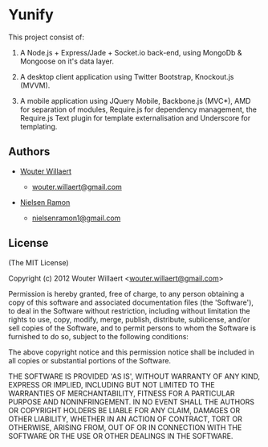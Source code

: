 # Yunify

This project consist of:

1. A Node.js + Express/Jade + Socket.io back-end, using MongoDb & Mongoose on it's data layer.

2. A desktop client application using Twitter Bootstrap, Knockout.js (MVVM).

3. A mobile application using JQuery Mobile, Backbone.js (MVC*), AMD for separation of modules,
Require.js for dependency management, the Require.js Text plugin for template
externalisation and Underscore for templating.

## Authors

* [Wouter Willaert](http://wouterwillaert.be/)
  - wouter.willaert@gmail.com

* [Nielsen Ramon](http://nielsenramon.be/)
  - nielsenramon1@gmail.com

## License

(The MIT License)

Copyright (c) 2012 Wouter Willaert &lt;wouter.willaert@gmail.com&gt;

Permission is hereby granted, free of charge, to any person obtaining
a copy of this software and associated documentation files (the
'Software'), to deal in the Software without restriction, including
without limitation the rights to use, copy, modify, merge, publish,
distribute, sublicense, and/or sell copies of the Software, and to
permit persons to whom the Software is furnished to do so, subject to
the following conditions:

The above copyright notice and this permission notice shall be
included in all copies or substantial portions of the Software.

THE SOFTWARE IS PROVIDED 'AS IS', WITHOUT WARRANTY OF ANY KIND,
EXPRESS OR IMPLIED, INCLUDING BUT NOT LIMITED TO THE WARRANTIES OF
MERCHANTABILITY, FITNESS FOR A PARTICULAR PURPOSE AND NONINFRINGEMENT.
IN NO EVENT SHALL THE AUTHORS OR COPYRIGHT HOLDERS BE LIABLE FOR ANY
CLAIM, DAMAGES OR OTHER LIABILITY, WHETHER IN AN ACTION OF CONTRACT,
TORT OR OTHERWISE, ARISING FROM, OUT OF OR IN CONNECTION WITH THE
SOFTWARE OR THE USE OR OTHER DEALINGS IN THE SOFTWARE.
